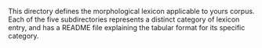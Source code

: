 This directory defines the morphological lexicon applicable to yours corpus. Each of the five subdirectories represents a distinct category of lexicon entry, and has a README file explaining the tabular format for its specific category.

